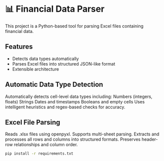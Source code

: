 # 📊 Financial Data Parser
This project is a Python-based tool for parsing Excel files containing financial data.

## Features
- Detects data types automatically
- Parses Excel files into structured JSON-like format
- Extensible architecture

##  Automatic Data Type Detection
Automatically detects cell-level data types including:
Numbers (integers, floats)
Strings
Dates and timestamps
Booleans and empty cells
Uses intelligent heuristics and regex-based checks for accuracy.

## Excel File Parsing
Reads .xlsx files using openpyxl.
Supports multi-sheet parsing.
Extracts and processes all rows and columns into structured formats.
Preserves header-row relationships and column order.


```bash
pip install -r requirements.txt
```
